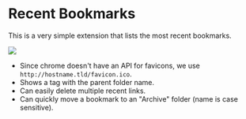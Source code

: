 # Recent Bookmarks

This is a very simple extension that lists the most recent bookmarks.

![](https://i.imgur.com/oFWTgQY.png)

* Since chrome doesn't have an API for favicons, we use `http://hostname.tld/favicon.ico`.
* Shows a tag with the parent folder name.
* Can easily delete multiple recent links.
* Can quickly move a bookmark to an "Archive" folder (name is case sensitive).

